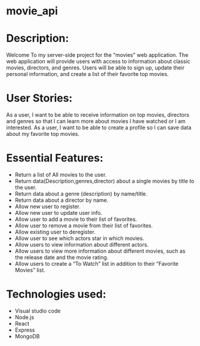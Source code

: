 # movie_api
 
# Description:

Welcome To my server-side project for the “movies” web application. The web application will provide users with access to information about classic movies, directors, and genres. Users will be able to sign up, update their personal information, and create a list of their favorite top movies.

# User Stories:

As a user, I want to be able to receive information on top movies, directors and genres so that I can learn more about movies I have watched or I am interested.
As a user, I want to be able to create a profile so I can save data about my favorite top movies.

# Essential Features:

- Return a list of All movies to the user.
- Return data(Description,genres,director) about a single movies by title to the user.
- Return data about a genre (description) by name/title.
- Return data about a director by name.
- Allow new user to register.
- Allow new user to update user info.
- Allow user to add a movie to their list of favorites.
- Allow user to remove a movie from their list of favorites.
- Allow existing user to deregister.
- Allow user to see which actors star in which movies.
- Allow users to view information about different actors.
- Allow users to view more information about different movies, such as the release date and the movie rating.
- Allow users to create a “To Watch” list in addition to their “Favorite Movies” list.

# Technologies used:

- Visual studio code
- Node.js
- React
- Express
- MongoDB
